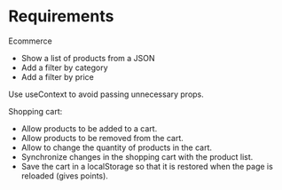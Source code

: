 # Requirements

Ecommerce

-  Show a list of products from a JSON
-  Add a filter by category
-  Add a filter by price

Use useContext to avoid passing unnecessary props.

Shopping cart:

-  Allow products to be added to a cart.
-  Allow products to be removed from the cart.
-  Allow to change the quantity of products in the cart.
-  Synchronize changes in the shopping cart with the product list.
-  Save the cart in a localStorage so that it is restored when the page is reloaded (gives points).